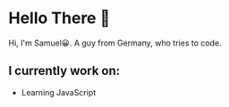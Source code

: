 # Hello There 👋

Hi, I'm Samuel😀.
 A guy from Germany, who tries to code.
 
 ## I currently work on:
 - Learning JavaScript
